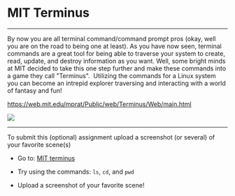 # MIT Terminus

---

By now you are all terminal command/command prompt pros (okay, well you are on the road to being one at least). As you have now seen, terminal commands are a great tool for being able to traverse your system to create, read, update, and destroy information as you want. Well, some bright minds at MIT decided to take this one step further and make these commands into a game they call "Terminus".  Utilizing the commands for a Linux system you can become an intrepid explorer traversing and interacting with a world of fantasy and fun!

[https://web.mit.edu/mprat/Public/web/Terminus/Web/main.html  
](https://web.mit.edu/mprat/Public/web/Terminus/Web/main.html)

![](https://assets.codingdojo.com/boomyeah2015/codingdojo/curriculum/content/chapter/1624645181__mit-teminus.png)

---

To submit this (optional) assignment upload a screenshot (or several) of your favorite scene(s)

* Go to: [MIT terminus](http://web.mit.edu/mprat/Public/web/Terminus/Web/main.html)
    
* Try using the commands: `ls`, `cd`, and `pwd`
    
* Upload a screenshot of your favorite scene!